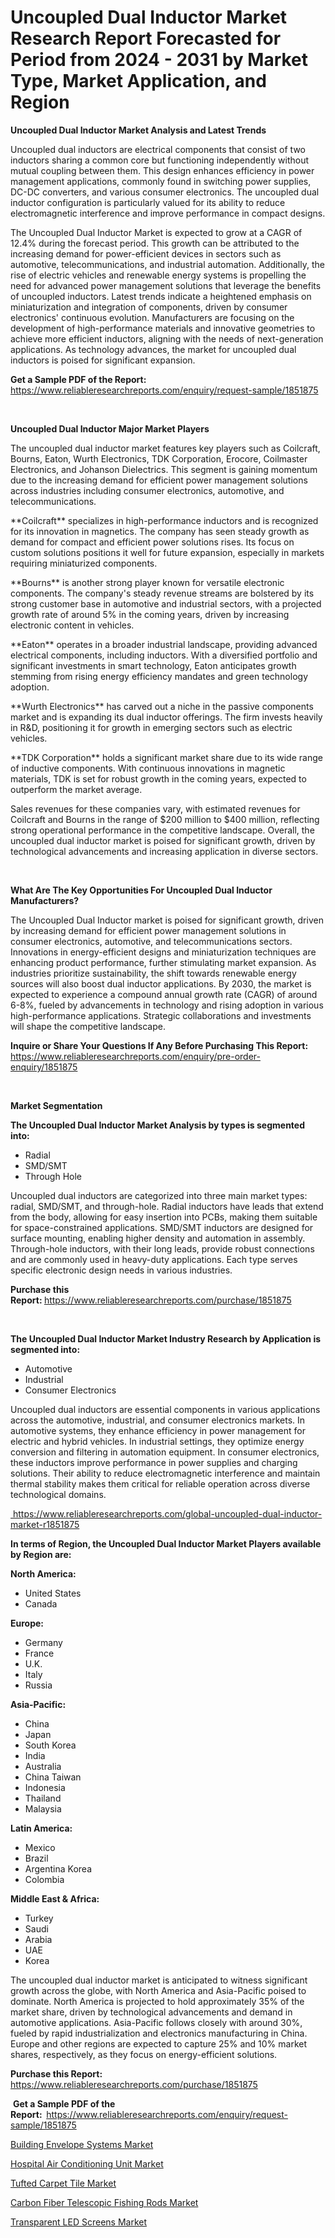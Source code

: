 <p><h1>Uncoupled Dual Inductor Market Research Report Forecasted for Period from 2024 -  2031 by Market Type, Market Application, and Region</h1></p><p><strong>Uncoupled Dual Inductor Market Analysis and Latest Trends</strong></p>
<p><p>Uncoupled dual inductors are electrical components that consist of two inductors sharing a common core but functioning independently without mutual coupling between them. This design enhances efficiency in power management applications, commonly found in switching power supplies, DC-DC converters, and various consumer electronics. The uncoupled dual inductor configuration is particularly valued for its ability to reduce electromagnetic interference and improve performance in compact designs.</p><p>The Uncoupled Dual Inductor Market is expected to grow at a CAGR of 12.4% during the forecast period. This growth can be attributed to the increasing demand for power-efficient devices in sectors such as automotive, telecommunications, and industrial automation. Additionally, the rise of electric vehicles and renewable energy systems is propelling the need for advanced power management solutions that leverage the benefits of uncoupled inductors. Latest trends indicate a heightened emphasis on miniaturization and integration of components, driven by consumer electronics' continuous evolution. Manufacturers are focusing on the development of high-performance materials and innovative geometries to achieve more efficient inductors, aligning with the needs of next-generation applications. As technology advances, the market for uncoupled dual inductors is poised for significant expansion.</p></p>
<p><strong>Get a Sample PDF of the Report:&nbsp;</strong> <a href="https://www.reliableresearchreports.com/enquiry/request-sample/1851875?utm_campaign=1635&utm_medium=2&utm_source=Github&utm_content=ia&utm_term=18102024&utm_id=uncoupled-dual-inductor">https://www.reliableresearchreports.com/enquiry/request-sample/1851875</a></p>
<p>&nbsp;</p>
<p><strong>Uncoupled Dual Inductor Major Market Players</strong></p>
<p><p>The uncoupled dual inductor market features key players such as Coilcraft, Bourns, Eaton, Wurth Electronics, TDK Corporation, Erocore, Coilmaster Electronics, and Johanson Dielectrics. This segment is gaining momentum due to the increasing demand for efficient power management solutions across industries including consumer electronics, automotive, and telecommunications.</p><p>**Coilcraft** specializes in high-performance inductors and is recognized for its innovation in magnetics. The company has seen steady growth as demand for compact and efficient power solutions rises. Its focus on custom solutions positions it well for future expansion, especially in markets requiring miniaturized components.</p><p>**Bourns** is another strong player known for versatile electronic components. The company's steady revenue streams are bolstered by its strong customer base in automotive and industrial sectors, with a projected growth rate of around 5% in the coming years, driven by increasing electronic content in vehicles.</p><p>**Eaton** operates in a broader industrial landscape, providing advanced electrical components, including inductors. With a diversified portfolio and significant investments in smart technology, Eaton anticipates growth stemming from rising energy efficiency mandates and green technology adoption.</p><p>**Wurth Electronics** has carved out a niche in the passive components market and is expanding its dual inductor offerings. The firm invests heavily in R&D, positioning it for growth in emerging sectors such as electric vehicles.</p><p>**TDK Corporation** holds a significant market share due to its wide range of inductive components. With continuous innovations in magnetic materials, TDK is set for robust growth in the coming years, expected to outperform the market average.</p><p>Sales revenues for these companies vary, with estimated revenues for Coilcraft and Bourns in the range of $200 million to $400 million, reflecting strong operational performance in the competitive landscape. Overall, the uncoupled dual inductor market is poised for significant growth, driven by technological advancements and increasing application in diverse sectors.</p></p>
<p>&nbsp;</p>
<p><strong>What Are The Key Opportunities For Uncoupled Dual Inductor Manufacturers?</strong></p>
<p><p>The Uncoupled Dual Inductor market is poised for significant growth, driven by increasing demand for efficient power management solutions in consumer electronics, automotive, and telecommunications sectors. Innovations in energy-efficient designs and miniaturization techniques are enhancing product performance, further stimulating market expansion. As industries prioritize sustainability, the shift towards renewable energy sources will also boost dual inductor applications. By 2030, the market is expected to experience a compound annual growth rate (CAGR) of around 6-8%, fueled by advancements in technology and rising adoption in various high-performance applications. Strategic collaborations and investments will shape the competitive landscape.</p></p>
<p><strong>Inquire or Share Your Questions If Any Before Purchasing This Report:</strong> <a href="https://www.reliableresearchreports.com/enquiry/pre-order-enquiry/1851875?utm_campaign=1635&utm_medium=2&utm_source=Github&utm_content=ia&utm_term=18102024&utm_id=uncoupled-dual-inductor">https://www.reliableresearchreports.com/enquiry/pre-order-enquiry/1851875</a></p>
<p>&nbsp;</p>
<p><strong>Market Segmentation</strong></p>
<p><strong>The Uncoupled Dual Inductor Market Analysis by types is segmented into:</strong></p>
<p><ul><li>Radial</li><li>SMD/SMT</li><li>Through Hole</li></ul></p>
<p><p>Uncoupled dual inductors are categorized into three main market types: radial, SMD/SMT, and through-hole. Radial inductors have leads that extend from the body, allowing for easy insertion into PCBs, making them suitable for space-constrained applications. SMD/SMT inductors are designed for surface mounting, enabling higher density and automation in assembly. Through-hole inductors, with their long leads, provide robust connections and are commonly used in heavy-duty applications. Each type serves specific electronic design needs in various industries.</p></p>
<p><strong>Purchase this Report:&nbsp;</strong><a href="https://www.reliableresearchreports.com/purchase/1851875?utm_campaign=1635&utm_medium=2&utm_source=Github&utm_content=ia&utm_term=18102024&utm_id=uncoupled-dual-inductor">https://www.reliableresearchreports.com/purchase/1851875</a></p>
<p>&nbsp;</p>
<p><strong>The Uncoupled Dual Inductor Market Industry Research by Application is segmented into:</strong></p>
<p><ul><li>Automotive</li><li>Industrial</li><li>Consumer Electronics</li></ul></p>
<p><p>Uncoupled dual inductors are essential components in various applications across the automotive, industrial, and consumer electronics markets. In automotive systems, they enhance efficiency in power management for electric and hybrid vehicles. In industrial settings, they optimize energy conversion and filtering in automation equipment. In consumer electronics, these inductors improve performance in power supplies and charging solutions. Their ability to reduce electromagnetic interference and maintain thermal stability makes them critical for reliable operation across diverse technological domains.</p></p>
<p><a href="https://www.reliableresearchreports.com/global-uncoupled-dual-inductor-market-r1851875?utm_campaign=1635&utm_medium=2&utm_source=Github&utm_content=ia&utm_term=18102024&utm_id=uncoupled-dual-inductor">&nbsp;https://www.reliableresearchreports.com/global-uncoupled-dual-inductor-market-r1851875</a></p>
<p><strong>In terms of Region, the Uncoupled Dual Inductor Market Players available by Region are:</strong></p>
<p>
    <p> <strong> North America: </strong>
        <ul>
            <li>United States</li>
            <li>Canada</li>
        </ul>
        </p> 
    <p> <strong> Europe: </strong>
        <ul>
            <li>Germany</li>
            <li>France</li>
            <li>U.K.</li>
            <li>Italy</li>
            <li>Russia</li>
        </ul>
        </p> 
    <p> <strong> Asia-Pacific: </strong>
        <ul>
            <li>China</li>
            <li>Japan</li>
            <li>South Korea</li>
            <li>India</li>
            <li>Australia</li>
            <li>China Taiwan</li>
            <li>Indonesia</li>
            <li>Thailand</li>
            <li>Malaysia</li>
        </ul>
        </p> 
    <p> <strong> Latin America: </strong>
        <ul>
            <li>Mexico</li>
            <li>Brazil</li>
            <li>Argentina Korea</li>
            <li>Colombia</li>
        </ul>
        </p> 
    <p> <strong> Middle East & Africa: </strong>
        <ul>
            <li>Turkey</li>
            <li>Saudi</li>
            <li>Arabia</li>
            <li>UAE</li>
            <li>Korea</li>
        </ul>
    </p>
    </p>
<p><p>The uncoupled dual inductor market is anticipated to witness significant growth across the globe, with North America and Asia-Pacific poised to dominate. North America is projected to hold approximately 35% of the market share, driven by technological advancements and demand in automotive applications. Asia-Pacific follows closely with around 30%, fueled by rapid industrialization and electronics manufacturing in China. Europe and other regions are expected to capture 25% and 10% market shares, respectively, as they focus on energy-efficient solutions.</p></p>
<p><strong>Purchase this Report: </strong><a href="https://www.reliableresearchreports.com/purchase/1851875?utm_campaign=1635&utm_medium=2&utm_source=Github&utm_content=ia&utm_term=18102024&utm_id=uncoupled-dual-inductor">https://www.reliableresearchreports.com/purchase/1851875</a></p>
<p>&nbsp;<strong>Get a Sample PDF of the Report:&nbsp;&nbsp;</strong><a href="https://www.reliableresearchreports.com/enquiry/request-sample/1851875?utm_campaign=1635&utm_medium=2&utm_source=Github&utm_content=ia&utm_term=18102024&utm_id=uncoupled-dual-inductor">https://www.reliableresearchreports.com/enquiry/request-sample/1851875</a></p>
<p><strong></strong></p>
<p><p><a href="https://www.linkedin.com/pulse/global-building-envelope-systems-market-size-trends-analysis-hl7yf?utm_campaign=1635&utm_medium=2&utm_source=Github&utm_content=ia&utm_term=18102024&utm_id=uncoupled-dual-inductor">Building Envelope Systems Market</a></p><p><a href="https://github.com/Rekhakhatun65/Market-Research-Report-List-1/blob/main/hospital-air-conditioning-unit-market.md?utm_campaign=1635&utm_medium=2&utm_source=Github&utm_content=ia&utm_term=18102024&utm_id=uncoupled-dual-inductor">Hospital Air Conditioning Unit Market</a></p><p><a href="https://www.linkedin.com/pulse/global-tufted-carpet-tile-market-trends-analysis-future-growth-rloyc?utm_campaign=1635&utm_medium=2&utm_source=Github&utm_content=ia&utm_term=18102024&utm_id=uncoupled-dual-inductor">Tufted Carpet Tile Market</a></p><p><a href="https://www.linkedin.com/pulse/carbon-fiber-telescopic-fishing-rods-market-outlook-complete-t11ic?utm_campaign=1635&utm_medium=2&utm_source=Github&utm_content=ia&utm_term=18102024&utm_id=uncoupled-dual-inductor">Carbon Fiber Telescopic Fishing Rods Market</a></p><p><a href="https://www.linkedin.com/pulse/unlocking-growth-potential-strategic-analysis-transparent-led-dbwff?utm_campaign=1635&utm_medium=2&utm_source=Github&utm_content=ia&utm_term=18102024&utm_id=uncoupled-dual-inductor">Transparent LED Screens Market</a></p></p>